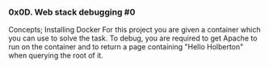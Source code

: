 ### 0x0D. Web stack debugging #0

Concepts;
Installing Docker
For this project you are given a container which you can use to solve the task.
To debug, you are required to get Apache to run on the container and to return a page containing "Hello Holberton" when querying the root of it.
